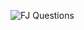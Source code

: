 
![FJ Questions](https://user-images.githubusercontent.com/106817047/184659560-9e129f83-9656-4202-9644-7888515c788e.png)
